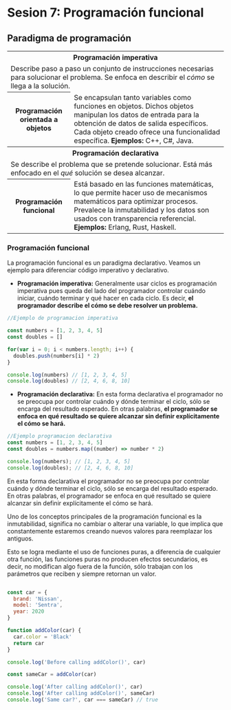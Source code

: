 # Sesion 7: Programación funcional

## Paradigma de programación

<table>
  <tr>
    <th colspan="2">Programación imperativa</th>
  </tr>
  <tr>
    <td colspan="2">Describe paso a paso un conjunto de instrucciones necesarias para solucionar el problema. Se enfoca en describir el <i>cómo</i> se llega a la solución.</td>
  </tr>
  <tr>
    <th>Programación orientada a objetos</th>
    <td>Se encapsulan tanto variables como funciones en objetos. Dichos objetos manipulan los datos de entrada para la obtención de datos de salida específicos. Cada objeto creado ofrece una funcionalidad específica. <strong>Ejemplos:</strong> C++, C#, Java.</td>
  </tr>
  <tr>
    <th colspan="2">Programación declarativa</th>
  </tr>
  <tr>
    <td colspan="2">Se describe el problema que se pretende solucionar. Está más enfocado en el <i>qué</i> solución se desea alcanzar.</td>
  </tr>
  <tr>
    <th>Programación funcional</th>
    <td>Está basado en las funciones matemáticas, lo que permite hacer uso de mecanismos matemáticos para optimizar procesos. Prevalece la inmutabilidad y los datos son usados con transparencia referencial. <strong>Ejemplos:</strong> Erlang, Rust, Haskell.</td>
  </tr>
</table>



### Programación funcional

La programación funcional es un paradigma declarativo. Veamos un ejemplo para diferenciar código imperativo y declarativo.

- **Programación imperativa:** Generalmente usar ciclos es programación imperativa pues queda del lado del programador controlar cuándo iniciar, cuándo terminar y qué hacer en cada ciclo. Es decir, **el programador describe el cómo se debe resolver un problema.**

```javascript
//Ejemplo de programacion imperativa

const numbers = [1, 2, 3, 4, 5]
const doubles = []

for(var i = 0; i < numbers.length; i++) {
  doubles.push(numbers[i] * 2)
}

console.log(numbers) // [1, 2, 3, 4, 5]
console.log(doubles) // [2, 4, 6, 8, 10]

```


- **Programación declarativa:** En esta forma declarativa el programador no se preocupa por controlar cuándo y dónde terminar el ciclo, sólo se encarga del resultado esperado. En otras palabras, **el programador se enfoca en qué resultado se quiere alcanzar sin definir explícitamente el cómo se hará.**


```javascript
//Ejemplo programacion declarativa
const numbers = [1, 2, 3, 4, 5]
const doubles = numbers.map((number) => number * 2)

console.log(numbers); // [1, 2, 3, 4, 5]
console.log(doubles); // [2, 4, 6, 8, 10]
```

En esta forma declarativa el programador no se preocupa por controlar cuándo y dónde terminar el ciclo, sólo se encarga del resultado esperado. En otras palabras, el programador se enfoca en qué resultado se quiere alcanzar sin definir explícitamente el cómo se hará.

Uno de los conceptos principales de la programación funcional es la inmutabilidad, significa no cambiar o alterar una variable, lo que implica que constantemente estaremos creando nuevos valores para reemplazar los antiguos.

Esto se logra mediante el uso de funciones puras, a diferencia de cualquier otra función, las funciones puras no producen efectos secundarios, es decir, no modifican algo fuera de la función, sólo trabajan con los parámetros que reciben y siempre retornan un valor.


```javascript

const car = {
  brand: 'Nissan',
  model: 'Sentra',
  year: 2020
}

function addColor(car) {
  car.color = 'Black'
  return car
}

console.log('Before calling addColor()', car)

const sameCar = addColor(car)

console.log('After calling addColor()', car)
console.log('After calling addColor()', sameCar)
console.log('Same car?', car === sameCar) // true


```


